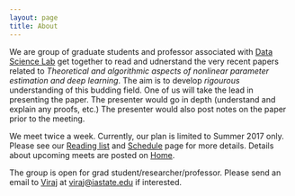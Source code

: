 ```yaml
---
layout: page
title: About
---
```


We are group of graduate students and professor associated with [Data Science Lab](http://home.engineering.iastate.edu/~chinmay/) get together to read and udnerstand the very recent papers related to *Theoretical and algorithmic aspects of nonlinear parameter estimation and deep learning*. The aim is to develop *rigourous* understanding of this budding field. One of us will take the lead in presenting the paper. The presenter would go in depth (understand and explain any proofs, etc.) The presenter would also post notes on the paper prior to the meeting.

We meet twice a week. Currently, our plan is limited to Summer 2017 only.
Please see our [Reading list]() and [Schedule]() page for more details.
Details about upcoming meets are posted on [Home](http://virajshah018.github.io).

The group is open for grad student/researcher/professor. Please send an email to [Viraj](http://virajshah978.github.io) at <viraj@iastate.edu> if interested.  

